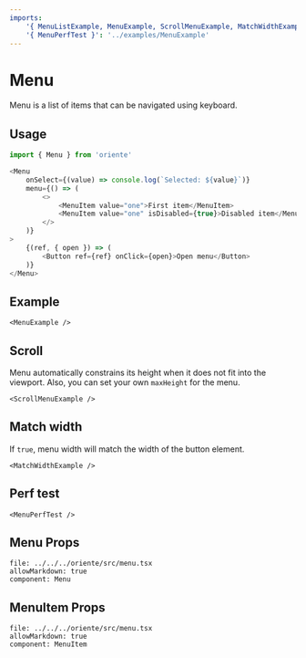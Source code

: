 ```yaml
---
imports:
    '{ MenuListExample, MenuExample, ScrollMenuExample, MatchWidthExample }': '../examples/MenuExample'
    '{ MenuPerfTest }': '../examples/MenuExample'
---
```


# Menu

Menu is a list of items that can be navigated using keyboard.

## Usage

```js
import { Menu } from 'oriente'

<Menu
    onSelect={(value) => console.log(`Selected: ${value}`)}
    menu={() => (
        <>
            <MenuItem value="one">First item</MenuItem>
            <MenuItem value="one" isDisabled={true}>Disabled item</MenuItem>
        </>
    )}
>
    {(ref, { open }) => (
        <Button ref={ref} onClick={open}>Open menu</Button>
    )}
</Menu>
```

## Example

```@render
<MenuExample />
```

## Scroll

Menu automatically constrains its height when it does not fit into the viewport.
Also, you can set your own `maxHeight` for the menu.

```@render
<ScrollMenuExample />
```

## Match width

If `true`, menu width will match the width of the button element.

```@render
<MatchWidthExample />
```

## Perf test

```@render
<MenuPerfTest />
```

## Menu Props

```@propsdoc
file: ../../../oriente/src/menu.tsx
allowMarkdown: true
component: Menu
```

## MenuItem Props

```@propsdoc
file: ../../../oriente/src/menu.tsx
allowMarkdown: true
component: MenuItem
```
